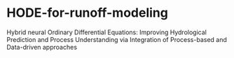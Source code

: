 # HODE-for-runoff-modeling
 
Hybrid neural Ordinary Differential Equations: Improving Hydrological Prediction and Process Understanding via Integration of Process-based and Data-driven approaches

